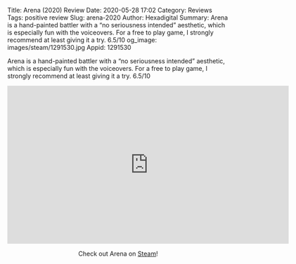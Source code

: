 Title: Arena (2020) Review
Date: 2020-05-28 17:02
Category: Reviews
Tags: positive review
Slug: arena-2020
Author: Hexadigital
Summary: Arena is a hand-painted battler with a “no seriousness intended” aesthetic, which is especially fun with the voiceovers. For a free to play game, I strongly recommend at least giving it a try. 6.5/10
og_image: images/steam/1291530.jpg
Appid: 1291530

Arena is a hand-painted battler with a “no seriousness intended” aesthetic, which is especially fun with the voiceovers. For a free to play game, I strongly recommend at least giving it a try. 6.5/10

<center><iframe src="https://www.youtube.com/embed/Va_rZSMcr3w?feature=oembed" allow="accelerometer; autoplay; encrypted-media; gyroscope; picture-in-picture" width="640" height="360" frameborder="0"></iframe>

Check out Arena on [Steam](https://store.steampowered.com/app/1291530/?curator_clanid=34633900)!</center>
